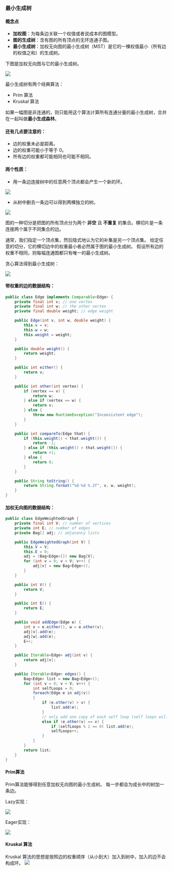 ### 最小生成树

#### 概念点
- **加权图**：为每条边关联一个权值或者说成本的图模型。 
- **图的生成树**：含有图的所有顶点的无环连通子图。 
- **最小生成树**：加权无向图的最小生成树（MST）是它的一棵权值最小（所有边的权值之和）的生成树。 


下图是加权无向图与它的最小生成树。

![](https://algs4.cs.princeton.edu/43mst/images/mst.png)

最小生成树有两个经典算法：
- Prim 算法
- Kruskal 算法

如果一幅图是非连通的，则只能用这个算法计算所有连通分量的最小生成树，合并在一起叫做**最小生成森林**。

#### 还有几点要注意的：
- 边的权重未必是距离。
- 边的权重可能小于等于 0。
- 所有边的权重都可能相同也可能不相同。

#### 两个性质：
- 用一条边连接树中的任意两个顶点都会产生一个新的环。 

![](https://algs4.cs.princeton.edu/43mst/images/tree-add-edge.png)

- 从树中删去一条边可以得到两棵独立的树。 

![](https://algs4.cs.princeton.edu/43mst/images/tree-add-edge.png)

图的一种切分是把图的所有顶点分为两个 **非空** 且 **不重复** 的集合。横切片是一条连接两个属于不同集合的边。

通常，我们指定一个顶点集，然后隐式地认为它的补集是另一个顶点集。 
给定任意的切分，它的横切边中的权重最小者必然属于图的最小生成树。 
假设所有边的权重不相同，则每幅连通图都只有唯一的最小生成树。

贪心算法得到最小生成树：

![](https://algs4.cs.princeton.edu/43mst/images/mst-greedy.png)

#### 带权重的边的数据结构：

``` Java
public class Edge implements Comparable<Edge> {
    private final int v; // one vertex
    private final int w; // the other vertex
    private final double weight; // edge weight

    public Edge(int v, int w, double weight) {
        this.v = v;
        this.w = w;
        this.weight = weight;
    }

    public double weight() {
        return weight;
    }

    public int either() {
        return v;
    }

    public int other(int vertex) {
        if (vertex == v) {
            return w;
        } else if (vertex == w) {
            return v;
        } else {
            throw new RuntimeException("Inconsistent edge");
        }
    }

    public int compareTo(Edge that) {
        if (this.weight() < that.weight()) {
            return -1;
        } else if (this.weight() > that.weight()) {
            return +1;
        } else {
            return 0;
        }
    }

    public String toString() {
        return String.format("%d-%d %.2f", v, w, weight);
    }
}
```

#### 加权无向图的数据结构：
``` Java
public class EdgeWeightedGraph {
    private final int V; // number of vertices
    private int E; // number of edges
    private Bag[] adj; // adjacency lists

    public EdgeWeightedGraph(int V) {
        this.V = V;
        this.E = 0;
        adj = (Bag<Edge>[]) new Bag[V];
        for (int v = 0; v < V; v++) {
            adj[v] = new Bag<Edge>();
        }
    }

    public int V() {
        return V;
    }

    public int E() {
        return E;
    }

    public void addEdge(Edge e) {
        int v = e.either(), w = e.other(v);
        adj[v].add(e);
        adj[w].add(e);
        E++;
    }

    public Iterable<Edge> adj(int v) {
        return adj[v];
    }

    public Iterable<Edge> edges() {
        Bag<Edge> list = new Bag<Edge>();
        for (int v = 0; v < V; v++) {
            int selfLoops = 0;
            foreach(Edge e in adj(v))
            {
                if (e.other(v) > v) {
                    list.add(e);
                }
                // only add one copy of each self loop (self loops will be consecutive)
                else if (e.other(v) == v) {
                    if (selfLoops % 2 == 0) list.add(e);
                    selfLoops++;
                }
            }
        }
        return list;
    }
}
```

#### Prim算法

Prim算法能够得到任意加权无向图的最小生成树。 
每一步都会为成长中的树加一条边。

Lazy实现：

![](https://algs4.cs.princeton.edu/43mst/images/prim-lazy.png)

Eager实现：

![](https://algs4.cs.princeton.edu/43mst/images/prim-eager.png)

#### Kruskal 算法

Kruskal 算法的思想是按照边的权重顺序（从小到大）加入到树中，加入的边不会构成环。
![](https://algs4.cs.princeton.edu/43mst/images/kruskal.png)


